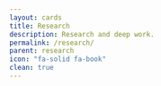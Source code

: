 ```yaml
---
layout: cards
title: Research
description: Research and deep work.
permalink: /research/
parent: research
icon: "fa-solid fa-book"
clean: true
---
```

